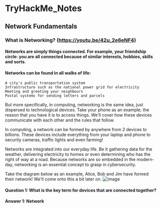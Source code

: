 # TryHackMe_Notes

## Network Fundamentals

### What is Networking? (https://youtu.be/42u_2e6eNF4)

#### Networks are simply things connected. For example, your friendship circle: you are all connected because of similar interests, hobbies, skills and sorts.

#### Networks can be found in all walks of life:

    A city's public transportation system
    Infrastructure such as the national power grid for electricity
    Meeting and greeting your neighbours
    Postal systems for sending letters and parcels

But more specifically, in computing, networking is the same idea, just dispersed to technological devices. Take your phone as an example; the reason that you have it is to access things. We'll cover how these devices communicate with each other and the rules that follow.

In computing, a network can be formed by anywhere from 2 devices to billions. These devices include everything from your laptop and phone to security cameras, traffic lights and even farming!

Networks are integrated into our everyday life. Be it gathering data for the weather, delivering electricity to homes or even determining who has the right of way at a road. Because networks are so embedded in the modern-day, networking is an essential concept to grasp in cybersecurity.

Take the diagram below as an example, Alice, Bob and Jim have formed their network! We'll come onto this a bit later on.
![image](https://user-images.githubusercontent.com/80152027/149037133-c2dbd7f1-8850-4adc-868f-0fee7492321e.png)

#### Question 1: What is the key term for devices that are connected together? 
#### Answer 1: Network
